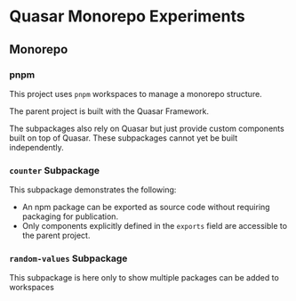 # Quasar Monorepo Experiments

## Monorepo

### pnpm

This project uses `pnpm` workspaces to manage a monorepo structure.

The parent project is built with the Quasar Framework.

The subpackages also rely on Quasar but just provide custom components built on top of Quasar. These subpackages cannot yet be built independently.

### `counter` Subpackage

This subpackage demonstrates the following:

- An npm package can be exported as source code without requiring packaging for publication.
- Only components explicitly defined in the `exports` field are accessible to the parent project.

### `random-values` Subpackage

This subpackage is here only to show multiple packages can be added to workspaces
